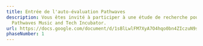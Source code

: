 ```yaml
---
title: Entrée de l'auto-évaluation Pathwaves
description: Vous êtes invité à participer à une étude de recherche pour
  Pathwaves Music and Tech Incubator.
url: https://docs.google.com/document/d/1sBlLwlFM7XyA7O4hqo0bn4ZIczuN9shc/edit?usp=sharing&ouid=112576805916722807567&rtpof=true&sd=true
phaseNumber: 1
---
```

